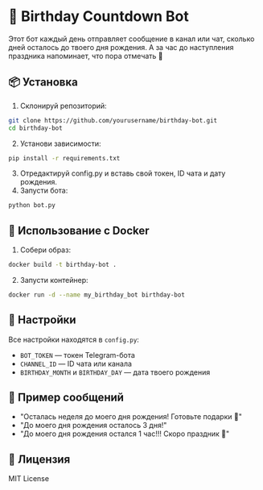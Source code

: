 # 🎂 Birthday Countdown Bot

Этот бот каждый день отправляет сообщение в канал или чат, сколько дней осталось до твоего дня рождения. А за час до наступления праздника напоминает, что пора отмечать 🎉

## 📦 Установка

1. Склонируй репозиторий:
```bash
git clone https://github.com/yourusername/birthday-bot.git
cd birthday-bot
```
2. Установи зависимости:
```bash
pip install -r requirements.txt
```
3. Отредактируй config.py и вставь свой токен, ID чата и дату рождения.
4. Запусти бота:
```bash
python bot.py
```

## 🐳 Использование с Docker
1. Собери образ:
```bash
docker build -t birthday-bot .
```
2. Запусти контейнер:
```bash
docker run -d --name my_birthday_bot birthday-bot
```
## 🔧 Настройки

Все настройки находятся в `config.py`:

- `BOT_TOKEN` — токен Telegram-бота
- `CHANNEL_ID` — ID чата или канала
- `BIRTHDAY_MONTH` и `BIRTHDAY_DAY` — дата твоего рождения

## 💬 Пример сообщений

- "Осталась неделя до моего дня рождения! Готовьте подарки 🎁"
- "До моего дня рождения осталось 3 дня!"
- "До моего дня рождения остался 1 час!!! Скоро праздник 🎂"

## 📜 Лицензия
MIT License
